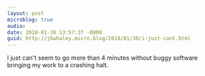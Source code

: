 ```yaml
---
layout: post
microblog: true
audio: 
date: 2018-01-30 13:57:37 -0800
guid: http://jbwhaley.micro.blog/2018/01/30/i-just-cant.html
---
```

I just can't seem to go more than 4 minutes without buggy software bringing my work to a crashing halt.
